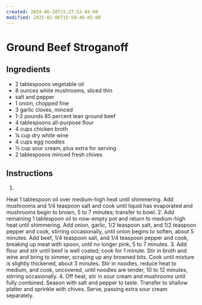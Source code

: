 ```yaml
---
created: 2024-06-20T15:27:53-04:00
modified: 2025-02-06T15:59:46-05:00
---
```


# Ground Beef Stroganoff

## Ingredients 
- 2 tablespoons vegetable oil
- 8 ounces white mushrooms, sliced thin
- salt and pepper
- 1 onion, chopped fine
- 3 garlic cloves, minced
- 1-2 pounds 85 percent lean ground beef
- 4 tablespoons all-purpose flour
- 4 cups chicken broth
- ¼ cup dry white wine
- 4 cups egg noodles
- ½ cup sour cream, plus extra for serving
- 2 tablespoons minced fresh chives

## Instructions
1.
Heat 1 tablespoon oil over medium-high heat until shimmering. Add mushrooms and 1/4 teaspoon salt and cook until liquid has evaporated and mushrooms begin to brown, 5 to 7 minutes; transfer to bowl.
2.
Add remaining 1 tablespoon oil to now-empty pot and return to medium-high heat until shimmering. Add onion, garlic, 1/2 teaspoon salt, and 1/2 teaspoon pepper and cook, stirring occasionally, until onion begins to soften, about 5 minutes. Add beef, 1/4 teaspoon salt, and 1/4 teaspoon pepper and cook, breaking up meat with spoon, until no longer pink, 5 to 7 minutes.
3.
Add flour and stir until beef is well coated; cook for 1 minute. Stir in broth and wine and bring to simmer, scraping up any browned bits. Cook until mixture is slightly thickened, about 3 minutes. Stir in noodles, reduce heat to medium, and cook, uncovered, until noodles are tender, 10 to 12 minutes, stirring occasionally.
4.
Off heat, stir in sour cream and mushrooms until fully combined. Season with salt and pepper to taste. Transfer to shallow platter and sprinkle with chives. Serve, passing extra sour cream separately.
